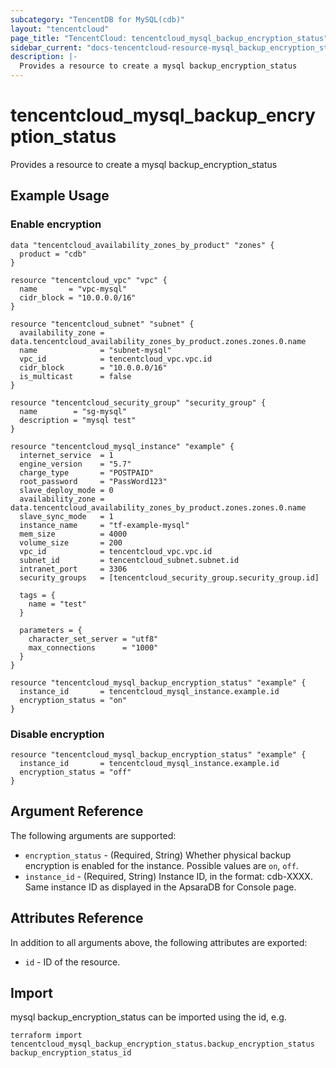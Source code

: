 ```yaml
---
subcategory: "TencentDB for MySQL(cdb)"
layout: "tencentcloud"
page_title: "TencentCloud: tencentcloud_mysql_backup_encryption_status"
sidebar_current: "docs-tencentcloud-resource-mysql_backup_encryption_status"
description: |-
  Provides a resource to create a mysql backup_encryption_status
---
```


# tencentcloud_mysql_backup_encryption_status

Provides a resource to create a mysql backup_encryption_status

## Example Usage

### Enable encryption

```hcl
data "tencentcloud_availability_zones_by_product" "zones" {
  product = "cdb"
}

resource "tencentcloud_vpc" "vpc" {
  name       = "vpc-mysql"
  cidr_block = "10.0.0.0/16"
}

resource "tencentcloud_subnet" "subnet" {
  availability_zone = data.tencentcloud_availability_zones_by_product.zones.zones.0.name
  name              = "subnet-mysql"
  vpc_id            = tencentcloud_vpc.vpc.id
  cidr_block        = "10.0.0.0/16"
  is_multicast      = false
}

resource "tencentcloud_security_group" "security_group" {
  name        = "sg-mysql"
  description = "mysql test"
}

resource "tencentcloud_mysql_instance" "example" {
  internet_service  = 1
  engine_version    = "5.7"
  charge_type       = "POSTPAID"
  root_password     = "PassWord123"
  slave_deploy_mode = 0
  availability_zone = data.tencentcloud_availability_zones_by_product.zones.zones.0.name
  slave_sync_mode   = 1
  instance_name     = "tf-example-mysql"
  mem_size          = 4000
  volume_size       = 200
  vpc_id            = tencentcloud_vpc.vpc.id
  subnet_id         = tencentcloud_subnet.subnet.id
  intranet_port     = 3306
  security_groups   = [tencentcloud_security_group.security_group.id]

  tags = {
    name = "test"
  }

  parameters = {
    character_set_server = "utf8"
    max_connections      = "1000"
  }
}

resource "tencentcloud_mysql_backup_encryption_status" "example" {
  instance_id       = tencentcloud_mysql_instance.example.id
  encryption_status = "on"
}
```

### Disable encryption

```hcl
resource "tencentcloud_mysql_backup_encryption_status" "example" {
  instance_id       = tencentcloud_mysql_instance.example.id
  encryption_status = "off"
}
```

## Argument Reference

The following arguments are supported:

* `encryption_status` - (Required, String) Whether physical backup encryption is enabled for the instance. Possible values are `on`, `off`.
* `instance_id` - (Required, String) Instance ID, in the format: cdb-XXXX. Same instance ID as displayed in the ApsaraDB for Console page.

## Attributes Reference

In addition to all arguments above, the following attributes are exported:

* `id` - ID of the resource.



## Import

mysql backup_encryption_status can be imported using the id, e.g.

```
terraform import tencentcloud_mysql_backup_encryption_status.backup_encryption_status backup_encryption_status_id
```


